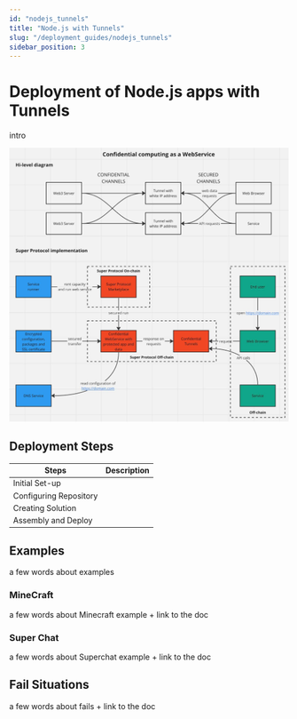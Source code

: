 ```yaml
---
id: "nodejs_tunnels"
title: "Node.js with Tunnels"
slug: "/deployment_guides/nodejs_tunnels"
sidebar_position: 3
---
```


# Deployment of Node.js apps with Tunnels

intro

![img.png](img.png)

## Deployment Steps

| Steps                  | Description |
|------------------------|-------------|
| Initial Set-up         |             |
| Configuring Repository |             |
| Creating Solution      |             |
| Assembly and Deploy    |             |

## Examples

a few words about examples

### MineCraft

a few words about Minecraft example + link to the doc

### Super Chat

a few words about Superchat example + link to the doc

## Fail Situations

a few words about fails + link to the doc
